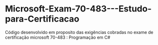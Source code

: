 # Microsoft-Exam-70-483---Estudo-para-Certificacao
Código desenvolvido em proposito das exigências cobradas no exame de certificação microsoft 70-483 : Programação em C#
